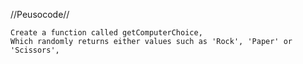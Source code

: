//Peusocode//

    Create a function called getComputerChoice,
    Which randomly returns either values such as 'Rock', 'Paper' or 'Scissors',
    
